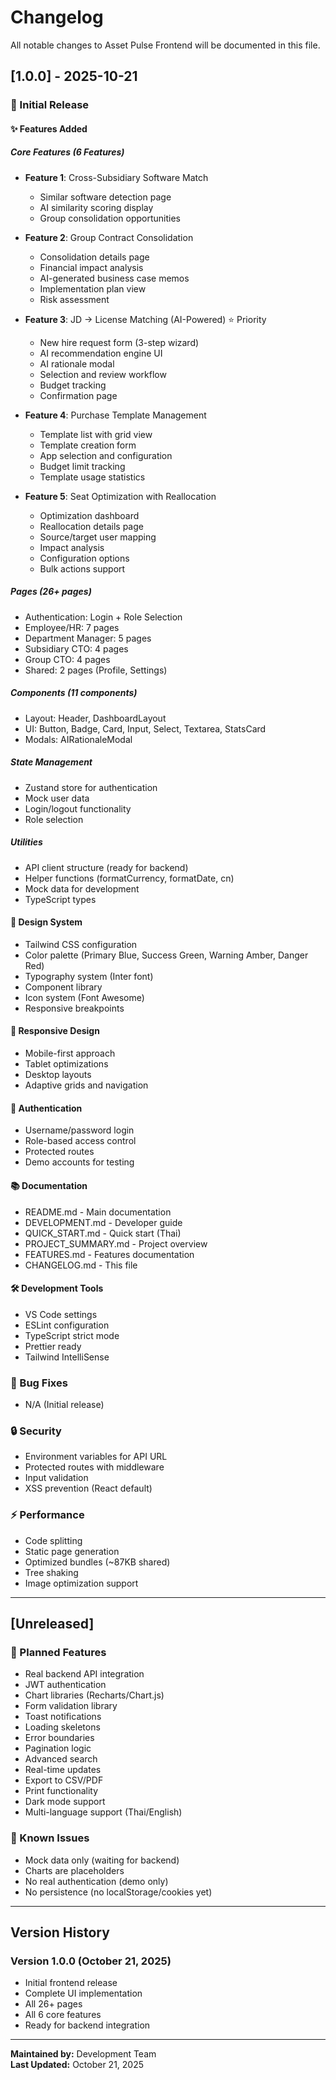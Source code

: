 # Changelog

All notable changes to Asset Pulse Frontend will be documented in this file.

## [1.0.0] - 2025-10-21

### 🎉 Initial Release

#### ✨ Features Added

##### Core Features (6 Features)
- **Feature 1**: Cross-Subsidiary Software Match
  - Similar software detection page
  - AI similarity scoring display
  - Group consolidation opportunities
  
- **Feature 2**: Group Contract Consolidation
  - Consolidation details page
  - Financial impact analysis
  - AI-generated business case memos
  - Implementation plan view
  - Risk assessment
  
- **Feature 3**: JD → License Matching (AI-Powered) ⭐ Priority
  - New hire request form (3-step wizard)
  - AI recommendation engine UI
  - AI rationale modal
  - Selection and review workflow
  - Budget tracking
  - Confirmation page
  
- **Feature 4**: Purchase Template Management
  - Template list with grid view
  - Template creation form
  - App selection and configuration
  - Budget limit tracking
  - Template usage statistics
  
- **Feature 5**: Seat Optimization with Reallocation
  - Optimization dashboard
  - Reallocation details page
  - Source/target user mapping
  - Impact analysis
  - Configuration options
  - Bulk actions support

##### Pages (26+ pages)
- Authentication: Login + Role Selection
- Employee/HR: 7 pages
- Department Manager: 5 pages
- Subsidiary CTO: 4 pages
- Group CTO: 4 pages
- Shared: 2 pages (Profile, Settings)

##### Components (11 components)
- Layout: Header, DashboardLayout
- UI: Button, Badge, Card, Input, Select, Textarea, StatsCard
- Modals: AIRationaleModal

##### State Management
- Zustand store for authentication
- Mock user data
- Login/logout functionality
- Role selection

##### Utilities
- API client structure (ready for backend)
- Helper functions (formatCurrency, formatDate, cn)
- Mock data for development
- TypeScript types

#### 🎨 Design System
- Tailwind CSS configuration
- Color palette (Primary Blue, Success Green, Warning Amber, Danger Red)
- Typography system (Inter font)
- Component library
- Icon system (Font Awesome)
- Responsive breakpoints

#### 📱 Responsive Design
- Mobile-first approach
- Tablet optimizations
- Desktop layouts
- Adaptive grids and navigation

#### 🔐 Authentication
- Username/password login
- Role-based access control
- Protected routes
- Demo accounts for testing

#### 📚 Documentation
- README.md - Main documentation
- DEVELOPMENT.md - Developer guide
- QUICK_START.md - Quick start (Thai)
- PROJECT_SUMMARY.md - Project overview
- FEATURES.md - Features documentation
- CHANGELOG.md - This file

#### 🛠 Development Tools
- VS Code settings
- ESLint configuration
- TypeScript strict mode
- Prettier ready
- Tailwind IntelliSense

### 🐛 Bug Fixes
- N/A (Initial release)

### 🔒 Security
- Environment variables for API URL
- Protected routes with middleware
- Input validation
- XSS prevention (React default)

### ⚡ Performance
- Code splitting
- Static page generation
- Optimized bundles (~87KB shared)
- Tree shaking
- Image optimization support

---

## [Unreleased]

### 🔄 Planned Features
- Real backend API integration
- JWT authentication
- Chart libraries (Recharts/Chart.js)
- Form validation library
- Toast notifications
- Loading skeletons
- Error boundaries
- Pagination logic
- Advanced search
- Real-time updates
- Export to CSV/PDF
- Print functionality
- Dark mode support
- Multi-language support (Thai/English)

### 🐛 Known Issues
- Mock data only (waiting for backend)
- Charts are placeholders
- No real authentication (demo only)
- No persistence (no localStorage/cookies yet)

---

## Version History

### Version 1.0.0 (October 21, 2025)
- Initial frontend release
- Complete UI implementation
- All 26+ pages
- All 6 core features
- Ready for backend integration

---

**Maintained by:** Development Team  
**Last Updated:** October 21, 2025

